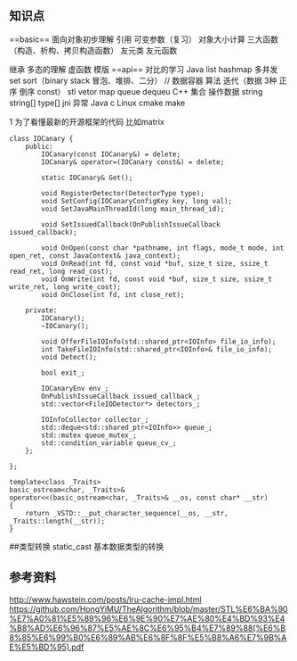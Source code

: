 ## 知识点
   ==basic==
   面向对象初步理解
   引用
   可变参数（复习）
   对象大小计算
   三大函数（构造、析构、拷贝构造函数）
   友元类 友元函数
   
   继承 多态的理解
   虚函数
   模版
   ==api== 
   对比的学习
   Java
   list hashmap 多并发 set sort（binary stack 冒泡、堆排、二分）
   // 数据容器  算法  迭代（数据 3种 正序 倒序 const） 
   stl vetor map queue dequeu C++ 集合 操作数据 string string[] type[]
   jni 异常 Java c Linux  cmake make
   
   
   1 为了看懂最新的开源框架的代码  比如matrix
   ~~~
   class IOCanary {
       public:
           IOCanary(const IOCanary&) = delete;
           IOCanary& operator=(IOCanary const&) = delete;
   
           static IOCanary& Get();
   
           void RegisterDetector(DetectorType type);
           void SetConfig(IOCanaryConfigKey key, long val);
           void SetJavaMainThreadId(long main_thread_id);
   
           void SetIssuedCallback(OnPublishIssueCallback issued_callback);
   
           void OnOpen(const char *pathname, int flags, mode_t mode, int open_ret, const JavaContext& java_context);
           void OnRead(int fd, const void *buf, size_t size, ssize_t read_ret, long read_cost);
           void OnWrite(int fd, const void *buf, size_t size, ssize_t write_ret, long write_cost);
           void OnClose(int fd, int close_ret);
   
       private:
           IOCanary();
           ~IOCanary();
   
           void OfferFileIOInfo(std::shared_ptr<IOInfo> file_io_info);
           int TakeFileIOInfo(std::shared_ptr<IOInfo>& file_io_info);
           void Detect();
   
           bool exit_;
   
           IOCanaryEnv env_;
           OnPublishIssueCallback issued_callback_;
           std::vector<FileIODetector*> detectors_;
   
           IOInfoCollector collector_;
           std::deque<std::shared_ptr<IOInfo>> queue_;
           std::mutex queue_mutex_;
           std::condition_variable queue_cv_;
       };
   
   };
   ~~~
   
   
   ~~~
   template<class _Traits>
   basic_ostream<char, _Traits>&
   operator<<(basic_ostream<char, _Traits>& __os, const char* __str)
   {
       return _VSTD::__put_character_sequence(__os, __str, _Traits::length(__str));
   }

   ~~~
   
##类型转换
static_cast 基本数据类型的转换


## 参考资料
http://www.hawstein.com/posts/lru-cache-impl.html
https://github.com/HongYiMU/TheAlgorithm/blob/master/STL%E6%BA%90%E7%A0%81%E5%89%96%E6%9E%90%E7%AE%80%E4%BD%93%E4%B8%AD%E6%96%87%E5%AE%8C%E6%95%B4%E7%89%88(%E6%B8%85%E6%99%B0%E6%89%AB%E6%8F%8F%E5%B8%A6%E7%9B%AE%E5%BD%95).pdf